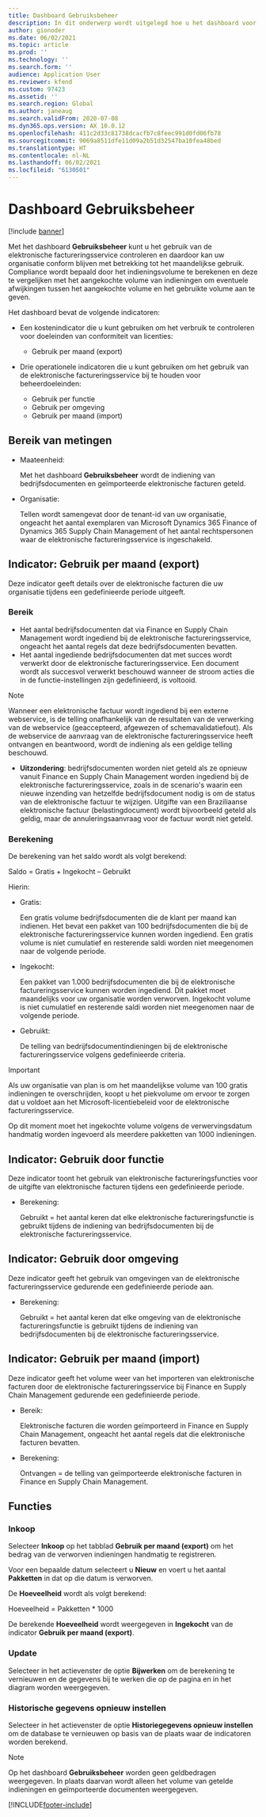 ```yaml
---
title: Dashboard Gebruiksbeheer
description: In dit onderwerp wordt uitgelegd hoe u het dashboard voor gebruiksbeheer gebruikt om het gebruik van de elektronische factureringsservice te controleren en compatibel te blijven.
author: gionoder
ms.date: 06/02/2021
ms.topic: article
ms.prod: ''
ms.technology: ''
ms.search.form: ''
audience: Application User
ms.reviewer: kfend
ms.custom: 97423
ms.assetid: ''
ms.search.region: Global
ms.author: janeaug
ms.search.validFrom: 2020-07-08
ms.dyn365.ops.version: AX 10.0.12
ms.openlocfilehash: 411c2d33c81738dcacfb7c8feec991d0fd06fb78
ms.sourcegitcommit: 9069a8511dfe11d09a2b51d32547ba10fea48bed
ms.translationtype: HT
ms.contentlocale: nl-NL
ms.lasthandoff: 06/02/2021
ms.locfileid: "6130501"
---
```

# <a name="usage-management-dashboard"></a>Dashboard Gebruiksbeheer

[!include [banner](../includes/banner.md)]

Met het dashboard **Gebruiksbeheer** kunt u het gebruik van de elektronische factureringsservice controleren en daardoor kan uw organisatie conform blijven met betrekking tot het maandelijkse gebruik. Compliance wordt bepaald door het indieningsvolume te berekenen en deze te vergelijken met het aangekochte volume van indieningen om eventuele afwijkingen tussen het aangekochte volume en het gebruikte volume aan te geven.

Het dashboard bevat de volgende indicatoren:

- Een kostenindicator die u kunt gebruiken om het verbruik te controleren voor doeleinden van conformiteit van licenties:

    - Gebruik per maand (export)

- Drie operationele indicatoren die u kunt gebruiken om het gebruik van de elektronische factureringsservice bij te houden voor beheerdoeleinden:

    - Gebruik per functie
    - Gebruik per omgeving
    - Gebruik per maand (import)

## <a name="measurement-scope"></a>Bereik van metingen

- Maateenheid: 

    Met het dashboard **Gebruiksbeheer** wordt de indiening van bedrijfsdocumenten en geïmporteerde elektronische facturen geteld.

- Organisatie: 

    Tellen wordt samengevat door de tenant-id van uw organisatie, ongeacht het aantal exemplaren van Microsoft Dynamics 365 Finance of Dynamics 365 Supply Chain Management of het aantal rechtspersonen waar de elektronische factureringsservice is ingeschakeld.


## <a name="indicator-usage-per-month-export"></a>Indicator: Gebruik per maand (export)

Deze indicator geeft details over de elektronische facturen die uw organisatie tijdens een gedefinieerde periode uitgeeft.

### <a name="scope"></a>Bereik
- Het aantal bedrijfsdocumenten dat via Finance en Supply Chain Management wordt ingediend bij de elektronische factureringsservice, ongeacht het aantal regels dat deze bedrijfsdocumenten bevatten.
- Het aantal ingediende bedrijfsdocumenten dat met succes wordt verwerkt door de elektronische factureringsservice. Een document wordt als succesvol verwerkt beschouwd wanneer de stroom acties die in de functie-instellingen zijn gedefinieerd, is voltooid.

> [!NOTE]
> Wanneer een elektronische factuur wordt ingediend bij een externe webservice, is de telling onafhankelijk van de resultaten van de verwerking van de webservice (geaccepteerd, afgewezen of schemavalidatiefout). Als de webservice de aanvraag van de elektronische factureringsservice heeft ontvangen en beantwoord, wordt de indiening als een geldige telling beschouwd.

- **Uitzondering**: bedrijfsdocumenten worden niet geteld als ze opnieuw vanuit Finance en Supply Chain Management worden ingediend bij de elektronische factureringsservice, zoals in de scenario's waarin een nieuwe inzending van hetzelfde bedrijfsdocument nodig is om de status van de elektronische factuur te wijzigen. Uitgifte van een Braziliaanse elektronische factuur (belastingdocument) wordt bijvoorbeeld geteld als geldig, maar de annuleringsaanvraag voor de factuur wordt niet geteld.


### <a name="calculation"></a>Berekening

De berekening van het saldo wordt als volgt berekend:

Saldo = Gratis + Ingekocht – Gebruikt

Hierin:

- Gratis:
  
    Een gratis volume bedrijfsdocumenten die de klant per maand kan indienen. Het bevat een pakket van 100 bedrijfsdocumenten die bij de elektronische factureringsservice kunnen worden ingediend. Een gratis volume is niet cumulatief en resterende saldi worden niet meegenomen naar de volgende periode.
  
- Ingekocht:
  
    Een pakket van 1.000 bedrijfsdocumenten die bij de elektronische factureringsservice kunnen worden ingediend. Dit pakket moet maandelijks voor uw organisatie worden verworven. Ingekocht volume is niet cumulatief en resterende saldi worden niet meegenomen naar de volgende periode.
  
- Gebruikt: 

    De telling van bedrijfsdocumentindieningen bij de elektronische factureringsservice volgens gedefinieerde criteria.
   
> [!IMPORTANT]
> Als uw organisatie van plan is om het maandelijkse volume van 100 gratis indieningen te overschrijden, koopt u het piekvolume om ervoor te zorgen dat u voldoet aan het Microsoft-licentiebeleid voor de elektronische factureringsservice.
>
> Op dit moment moet het ingekochte volume volgens de verwervingsdatum handmatig worden ingevoerd als meerdere pakketten van 1000 indieningen.

## <a name="indicator-usage-by-feature"></a>Indicator: Gebruik door functie

Deze indicator toont het gebruik van elektronische factureringsfuncties voor de uitgifte van elektronische facturen tijdens een gedefinieerde periode.

- Berekening:
  
    Gebruikt = het aantal keren dat elke elektronische factureringsfunctie is gebruikt tijdens de indiening van bedrijfsdocumenten bij de elektronische factureringsservice.

## <a name="indicator-usage-by-environment"></a>Indicator: Gebruik door omgeving

Deze indicator geeft het gebruik van omgevingen van de elektronische factureringsservice gedurende een gedefinieerde periode aan.

- Berekening:
    
    Gebruikt = het aantal keren dat elke omgeving van de elektronische factureringsfunctie is gebruikt tijdens de indiening van bedrijfsdocumenten bij de elektronische factureringsservice.

## <a name="indicator-usage-per-month-import"></a>Indicator: Gebruik per maand (import)

Deze indicator geeft het volume weer van het importeren van elektronische facturen door de elektronische factureringsservice bij Finance en Supply Chain Management gedurende een gedefinieerde periode.

- Bereik:

    Elektronische facturen die worden geïmporteerd in Finance en Supply Chain Management, ongeacht het aantal regels dat die elektronische facturen bevatten.

- Berekening:

    Ontvangen = de telling van geïmporteerde elektronische facturen in Finance en Supply Chain Management.

## <a name="functions"></a>Functies
### <a name="purchase"></a>Inkoop

Selecteer **Inkoop** op het tabblad **Gebruik per maand (export)** om het bedrag van de verworven indieningen handmatig te registreren.

Voor een bepaalde datum selecteert u **Nieuw** en voert u het aantal **Pakketten** in dat op die datum is verworven.

De **Hoeveelheid** wordt als volgt berekend:

Hoeveelheid = Pakketten * 1000

De berekende **Hoeveelheid** wordt weergegeven in **Ingekocht** van de indicator **Gebruik per maand (export)**.

### <a name="update"></a>Update

Selecteer in het actievenster de optie **Bijwerken** om de berekening te vernieuwen en de gegevens bij te werken die op de pagina en in het diagram worden weergegeven.

### <a name="reset-history-data"></a>Historische gegevens opnieuw instellen

Selecteer in het actievenster de optie **Historiegegevens opnieuw instellen** om de database te vernieuwen op basis van de plaats waar de indicatoren worden berekend.




> [!NOTE]
> Op het dashboard **Gebruiksbeheer** worden geen geldbedragen weergegeven. In plaats daarvan wordt alleen het volume van getelde indieningen en geïmporteerde documenten weergegeven.

[!INCLUDE[footer-include](../../includes/footer-banner.md)]
